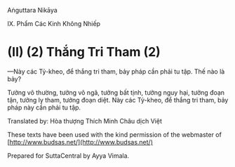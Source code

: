 Aṅguttara Nikāya

IX. Phẩm Các Kinh Không Nhiếp

# (II) (2) Thắng Tri Tham (2)

—Này các Tỷ-kheo, để thắng tri tham, bảy pháp cần phải tu tập. Thế nào là bảy?

Tưởng vô thường, tưởng vô ngã, tưởng bất tịnh, tưởng nguy hại, tưởng đoạn tận, tưởng ly tham, tưởng đoạn diệt. Này các Tỷ-kheo, để thắng tri tham, bảy pháp này cần phải tu tập.

Translated by: Hòa thượng Thích Minh Châu dịch Việt

These texts have been used with the kind permission of the webmaster of [http://www.budsas.net/](http://www.budsas.net/)

Prepared for SuttaCentral by Ayya Vimala.